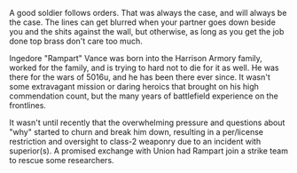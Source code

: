 


A good soldier follows orders. That was always the case, and will always be the case. The lines can get blurred when your partner goes down beside you and the shits against the wall, but otherwise, as long as you get the job done top brass don't care too much.

Ingedore "Rampart" Vance was born into the Harrison Armory family, worked for the family, and is trying to hard not to die for it as well. He was there for the wars of 5016u, and he has been there ever since. It wasn't some extravagant mission or daring heroics that brought on his high commendation count, but the many years of battlefield experience on the frontlines.

It wasn't until recently that the overwhelming pressure and questions about "why" started to churn and break him down, resulting in a per/license restriction and oversight to class-2 weaponry due to an incident with superior(s). A promised exchange with Union had Rampart join a strike team to rescue some researchers.